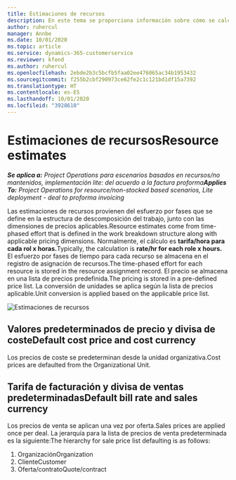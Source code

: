 ```yaml
---
title: Estimaciones de recursos
description: En este tema se proporciona información sobre cómo se calculan las estimaciones de recursos en Project Operations.
author: ruhercul
manager: Annbe
ms.date: 10/01/2020
ms.topic: article
ms.service: dynamics-365-customerservice
ms.reviewer: kfend
ms.author: ruhercul
ms.openlocfilehash: 2ebde2b3c5bcfb5faa02ee476065ac34b1953432
ms.sourcegitcommit: f255b2cbf290973ce62fe2c1c121bd1df15a7392
ms.translationtype: HT
ms.contentlocale: es-ES
ms.lasthandoff: 10/01/2020
ms.locfileid: "3928610"
---
```

# <a name="resource-estimates"></a><span data-ttu-id="bd1de-103">Estimaciones de recursos</span><span class="sxs-lookup"><span data-stu-id="bd1de-103">Resource estimates</span></span>

<span data-ttu-id="bd1de-104">_**Se aplica a:** Project Operations para escenarios basados en recursos/no mantenidos, implementación lite: del acuerdo a la factura proforma_</span><span class="sxs-lookup"><span data-stu-id="bd1de-104">_**Applies To:** Project Operations for resource/non-stocked based scenarios, Lite deployment - deal to proforma invoicing_</span></span>

<span data-ttu-id="bd1de-105">Las estimaciones de recursos provienen del esfuerzo por fases que se define en la estructura de descomposición del trabajo, junto con las dimensiones de precios aplicables.</span><span class="sxs-lookup"><span data-stu-id="bd1de-105">Resource estimates come from time-phased effort that is defined in the work breakdown structure along with applicable pricing dimensions.</span></span> <span data-ttu-id="bd1de-106">Normalmente, el cálculo es **tarifa/hora para cada rol x horas.**</span><span class="sxs-lookup"><span data-stu-id="bd1de-106">Typically, the calculation is **rate/hr for each role x hours.**</span></span> <span data-ttu-id="bd1de-107">El esfuerzo por fases de tiempo para cada recurso se almacena en el registro de asignación de recursos.</span><span class="sxs-lookup"><span data-stu-id="bd1de-107">The time-phased effort for each resource is stored in the resource assignment record.</span></span> <span data-ttu-id="bd1de-108">El precio se almacena en una lista de precios predefinida.</span><span class="sxs-lookup"><span data-stu-id="bd1de-108">The pricing is stored in a pre-defined price list.</span></span> <span data-ttu-id="bd1de-109">La conversión de unidades se aplica según la lista de precios aplicable.</span><span class="sxs-lookup"><span data-stu-id="bd1de-109">Unit conversion is applied based on the applicable price list.</span></span>

![Estimaciones de recursos](./media/navigation12.png)

## <a name="default-cost-price-and-cost-currency"></a><span data-ttu-id="bd1de-111">Valores predeterminados de precio y divisa de coste</span><span class="sxs-lookup"><span data-stu-id="bd1de-111">Default cost price and cost currency</span></span>

<span data-ttu-id="bd1de-112">Los precios de coste se predeterminan desde la unidad organizativa.</span><span class="sxs-lookup"><span data-stu-id="bd1de-112">Cost prices are defaulted from the Organizational Unit.</span></span>

## <a name="default-bill-rate-and-sales-currency"></a><span data-ttu-id="bd1de-113">Tarifa de facturación y divisa de ventas predeterminadas</span><span class="sxs-lookup"><span data-stu-id="bd1de-113">Default bill rate and sales currency</span></span>

<span data-ttu-id="bd1de-114">Los precios de venta se aplican una vez por oferta.</span><span class="sxs-lookup"><span data-stu-id="bd1de-114">Sales prices are applied once per deal.</span></span> <span data-ttu-id="bd1de-115">La jerarquía para la lista de precios de venta predeterminada es la siguiente:</span><span class="sxs-lookup"><span data-stu-id="bd1de-115">The hierarchy for sale price list defaulting is as follows:</span></span>

1. <span data-ttu-id="bd1de-116">Organización</span><span class="sxs-lookup"><span data-stu-id="bd1de-116">Organization</span></span>
2. <span data-ttu-id="bd1de-117">Cliente</span><span class="sxs-lookup"><span data-stu-id="bd1de-117">Customer</span></span>
3. <span data-ttu-id="bd1de-118">Oferta/contrato</span><span class="sxs-lookup"><span data-stu-id="bd1de-118">Quote/contract</span></span>
